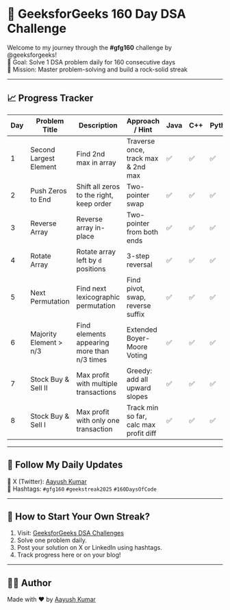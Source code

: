 # 🧠 GeeksforGeeks 160 Day DSA Challenge

Welcome to my journey through the **#gfg160** challenge by @geeksforgeeks!  
📅 Goal: Solve 1 DSA problem daily for 160 consecutive days  
🎯 Mission: Master problem-solving and build a rock-solid streak  

---

## 📈 Progress Tracker

<!-- START -->
<!-- START -->
| Day | Problem Title         | Description                                      | Approach / Hint                        | Java | C++ | Python | JS |
|-----|------------------------|--------------------------------------------------|----------------------------------------|------|-----|--------|----|
| 1   | Second Largest Element | Find 2nd max in array                            | Traverse once, track max & 2nd max     | ✅   | ✅  | ✅     | ✅ |
| 2   | Push Zeros to End      | Shift all zeros to the right, keep order         | Two-pointer swap                       | ✅   | ✅  | ✅     | ✅ |
| 3   | Reverse Array          | Reverse array in-place                           | Two-pointer from both ends             | ✅   | ✅  | ✅     | ✅ |
| 4   | Rotate Array           | Rotate array left by `d` positions               | 3-step reversal                        | ✅   | ✅  | ✅     | ✅ |
| 5   | Next Permutation       | Find next lexicographic permutation              | Find pivot, swap, reverse suffix       | ✅   | ✅  | ✅     | ✅ |
| 6   | Majority Element > n/3 | Find elements appearing more than n/3 times      | Extended Boyer-Moore Voting            | ✅   | ✅  | ✅     | ✅ |
| 7   | Stock Buy & Sell II    | Max profit with multiple transactions            | Greedy: add all upward slopes          | ✅   | ✅  | ✅     | ✅ |
| 8   | Stock Buy & Sell I     | Max profit with only one transaction             | Track min so far, calc max profit diff | ✅   | ✅  | ✅     | ✅ |
<!-- END -->

<!-- END -->

---

## 🔗 Follow My Daily Updates

📍 X (Twitter): [Aayush Kumar](https://x.com/AayushKumarCode)  
🔖 Hashtags: `#gfg160` `#geekstreak2025` `#160DaysOfCode`  

---

## 🚀 How to Start Your Own Streak?

1. Visit: [GeeksforGeeks DSA Challenges](https://practice.geeksforgeeks.org/explore?page=1&sortBy=submissions)
2. Solve one problem daily.
3. Post your solution on X or LinkedIn using hashtags.
4. Track progress here or on your blog!

---

## 👨‍💻 Author

Made with ❤️ by [Aayush Kumar](https://github.com/ayush-kumar774)
